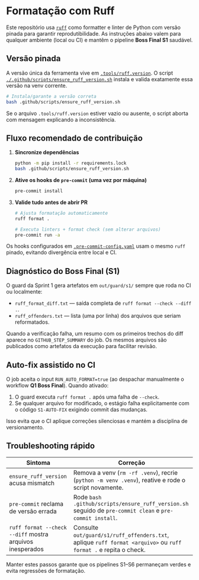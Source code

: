 # Formatação com Ruff

Este repositório usa [`ruff`](https://docs.astral.sh/ruff/) como formatter e linter de Python com versão pinada para garantir reprodutibilidade. As instruções abaixo valem para qualquer ambiente (local ou CI) e mantêm o pipeline **Boss Final S1** saudável.

## Versão pinada

A versão única da ferramenta vive em [`.tools/ruff.version`](../../.tools/ruff.version). O script [`./.github/scripts/ensure_ruff_version.sh`](../../.github/scripts/ensure_ruff_version.sh) instala e valida exatamente essa versão na venv corrente.

```bash
# Instala/garante a versão correta
bash .github/scripts/ensure_ruff_version.sh
```

Se o arquivo `.tools/ruff.version` estiver vazio ou ausente, o script aborta com mensagem explicando a inconsistência.

## Fluxo recomendado de contribuição

1. **Sincronize dependências**
   ```bash
   python -m pip install -r requirements.lock
   bash .github/scripts/ensure_ruff_version.sh
   ```
2. **Ative os hooks de `pre-commit` (uma vez por máquina)**
   ```bash
   pre-commit install
   ```
3. **Valide tudo antes de abrir PR**
   ```bash
   # Ajusta formatação automaticamente
   ruff format .

   # Executa linters + format check (sem alterar arquivos)
   pre-commit run -a
   ```

Os hooks configurados em [`.pre-commit-config.yaml`](../../.pre-commit-config.yaml) usam o mesmo `ruff` pinado, evitando divergência entre local e CI.

## Diagnóstico do Boss Final (S1)

O guard da Sprint 1 gera artefatos em `out/guard/s1/` sempre que roda no CI ou localmente:

* `ruff_format_diff.txt` — saída completa de `ruff format --check --diff .`.
* `ruff_offenders.txt` — lista (uma por linha) dos arquivos que seriam reformatados.

Quando a verificação falha, um resumo com os primeiros trechos do diff aparece no `GITHUB_STEP_SUMMARY` do job. Os mesmos arquivos são publicados como artefatos da execução para facilitar revisão.

## Auto-fix assistido no CI

O job aceita o input `RUN_AUTO_FORMAT=true` (ao despachar manualmente o workflow **Q1 Boss Final**). Quando ativado:

1. O guard executa `ruff format .` após uma falha de `--check`.
2. Se qualquer arquivo for modificado, o estágio falha explicitamente com o código `S1-AUTO-FIX` exigindo commit das mudanças.

Isso evita que o CI aplique correções silenciosas e mantém a disciplina de versionamento.

## Troubleshooting rápido

| Sintoma | Correção |
| --- | --- |
| `ensure_ruff_version` acusa mismatch | Remova a venv (`rm -rf .venv`), recrie (`python -m venv .venv`), reative e rode o script novamente. |
| `pre-commit` reclama de versão errada | Rode `bash .github/scripts/ensure_ruff_version.sh` seguido de `pre-commit clean` e `pre-commit install`. |
| `ruff format --check --diff` mostra arquivos inesperados | Consulte `out/guard/s1/ruff_offenders.txt`, aplique `ruff format <arquivo>` ou `ruff format .` e repita o check. |

Manter estes passos garante que os pipelines S1–S6 permaneçam verdes e evita regressões de formatação.
